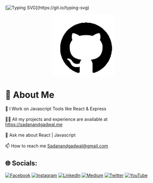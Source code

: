 [![Typing SVG](https://readme-typing-svg.herokuapp.com?duration=10000&center=true&vCenter=true&width=1000&height=50&lines=Welcome+to+my+Github+Account+I'm+Sadanand+Gadwal.)](https://git.io/typing-svg)

<div id="header" align="center">
  <img src="./src/images/Github-Animation.gif" width="200"/>
</div>


# 💫 About Me

<!-- ![SadanandGadwal Banner](./src/images/sadanand-banner.jpg) -->


🔭️ I Work on Javascript Tools like React & Express<br><br>🧑‍💻️ All my projects and experience are available at https://sadanandgadwal.me <br><br>💬️ Ask me about React | Javascript <br><br>📫 How to reach me Sadanandgadwal@gmail.com<br>



## 🌐 Socials:
[![Facebook](https://img.shields.io/badge/Facebook-%231877F2.svg?logo=Facebook&logoColor=white)](https://facebook.com/sadanandgadwal7) [![Instagram](https://img.shields.io/badge/Instagram-%23E4405F.svg?logo=Instagram&logoColor=white)](https://instagram.com/sadanand_gadwal) [![LinkedIn](https://img.shields.io/badge/LinkedIn-%230077B5.svg?logo=linkedin&logoColor=white)](https://linkedin.com/in/sadanandgadwal) [![Medium](https://img.shields.io/badge/Medium-12100E?logo=medium&logoColor=white)](https://medium.com/@sadanandgadwal) [![Twitter](https://img.shields.io/badge/Twitter-%231DA1F2.svg?logo=Twitter&logoColor=white)](https://twitter.com/sadanandgadwal) [![YouTube](https://img.shields.io/badge/YouTube-%23FF0000.svg?logo=YouTube&logoColor=white)](https://youtube.com/@sadanandgadwal) 


